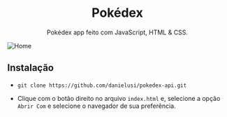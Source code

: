 <h1 align="center">Pokédex</h1>
<p align="center">Pokédex app feito com JavaScript, HTML & CSS.</p>

![Home](https://github.com/danielusi/pokedex-api/blob/master/images/print.png)

## Instalação

- `git clone https://github.com/danielusi/pokedex-api.git`

- Clique com o botão direito no arquivo `index.html` e, selecione a opção `Abrir Com` e selecione o navegador de sua preferência.

